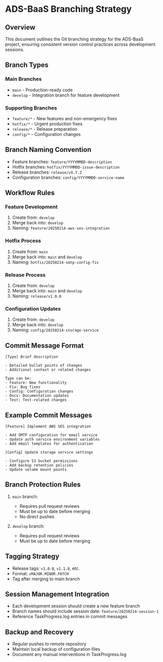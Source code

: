 # ADS-BaaS Branching Strategy

## Overview
This document outlines the Git branching strategy for the ADS-BaaS project, ensuring consistent version control practices across development sessions.

## Branch Types

### Main Branches
- `main` - Production-ready code
- `develop` - Integration branch for feature development

### Supporting Branches
- `feature/*` - New features and non-emergency fixes
- `hotfix/*` - Urgent production fixes
- `release/*` - Release preparation
- `config/*` - Configuration changes

## Branch Naming Convention
- Feature branches: `feature/YYYYMMDD-description`
- Hotfix branches: `hotfix/YYYYMMDD-issue-description`
- Release branches: `release/vX.Y.Z`
- Configuration branches: `config/YYYYMMDD-service-name`

## Workflow Rules

### Feature Development
1. Create from: `develop`
2. Merge back into: `develop`
3. Naming: `feature/20250214-aws-ses-integration`

### Hotfix Process
1. Create from: `main`
2. Merge back into: `main` and `develop`
3. Naming: `hotfix/20250214-smtp-config-fix`

### Release Process
1. Create from: `develop`
2. Merge back into: `main` and `develop`
3. Naming: `release/v1.0.0`

### Configuration Updates
1. Create from: `develop`
2. Merge back into: `develop`
3. Naming: `config/20250214-storage-service`

## Commit Message Format
```
[Type] Brief description

- Detailed bullet points of changes
- Additional context or related changes

Type can be:
- Feature: New functionality
- Fix: Bug fixes
- Config: Configuration changes
- Docs: Documentation updates
- Test: Test-related changes
```

## Example Commit Messages
```
[Feature] Implement AWS SES integration

- Add SMTP configuration for email service
- Update auth service environment variables
- Add email templates for authentication

[Config] Update storage service settings

- Configure S3 bucket permissions
- Add backup retention policies
- Update volume mount points
```

## Branch Protection Rules
1. `main` branch:
   - Requires pull request reviews
   - Must be up to date before merging
   - No direct pushes

2. `develop` branch:
   - Requires pull request reviews
   - Must be up to date before merging

## Tagging Strategy
- Release tags: `v1.0.0`, `v1.1.0`, etc.
- Format: `vMAJOR.MINOR.PATCH`
- Tag after merging to main branch

## Session Management Integration
- Each development session should create a new feature branch
- Branch names should include session date: `feature/20250214-session-1`
- Reference TaskProgress.log entries in commit messages

## Backup and Recovery
- Regular pushes to remote repository
- Maintain local backup of configuration files
- Document any manual interventions in TaskProgress.log
